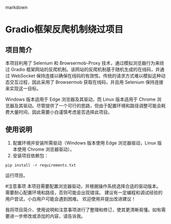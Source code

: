 markdown
# Gradio框架反爬机制绕过项目

## 项目简介

本项目利用了 Selenium 和 Browsermob-Proxy 技术，通过模拟浏览器行为来绕过 Gradio 框架网站的反爬机制。该网站的反爬机制基于随机生成的在线码，并通过 WebSocket 保持连接以确保在线码的有效性。传统的请求方式难以模拟这种动态交互过程，因此采用了 Browsermob 获取在线码，并且用 Selenium 保持连接来实现这一目标。

Windows 版本适用于 Edge 浏览器及其驱动，而 Linux 版本适用于 Chrome 浏览器及其驱动。尽管提供了一个可行的思路，但由于配置环境和路径调整可能会耗费大量时间，因此需要小白谨慎考虑是否选择此项目。

## 使用说明

1. 配置环境并安装所需驱动（Windows 版本使用 Edge 浏览器驱动，Linux 版本使用 Chrome 浏览器驱动）。
2. 安装项目依赖包：

```
pip install -r requirements.txt
```
运行项目。

#注意事项
本项目需要配置浏览器驱动，并根据操作系统选择合适的驱动版本。
需要耐心配置环境和路径，否则可能会出现错误。
建议有一定编程和调试经验的用户尝试，小白用户可能会遇到困难。
欢迎使用并提出改进建议！


我将项目简介、使用说明和注意事项进行了整理和修订，使其更清晰易懂。如有需要进一步修改或添加的内容，请告诉我。
